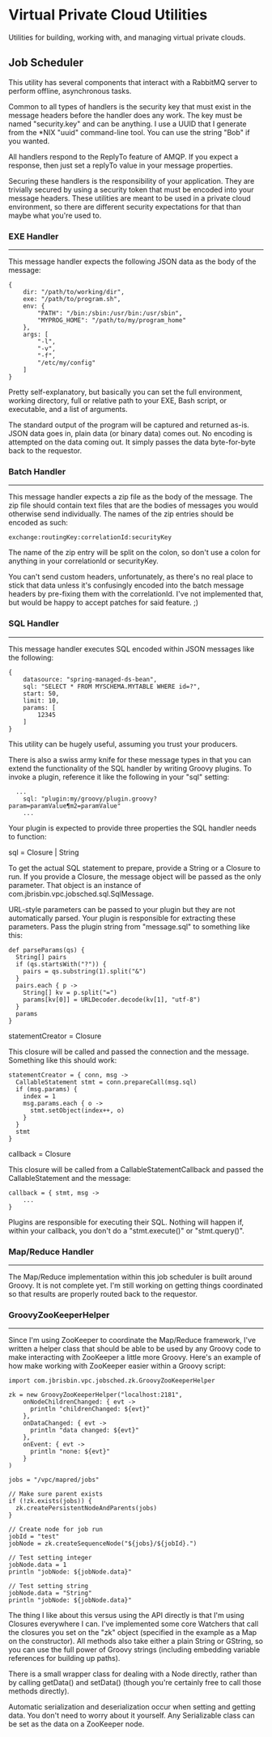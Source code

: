 # Virtual Private Cloud Utilities

Utilities for building, working with, and managing virtual private clouds.

## Job Scheduler

This utility has several components that interact with a RabbitMQ server to
perform offline, asynchronous tasks.

Common to all types of handlers is the security key that must exist in the 
message headers before the handler does any work. The key must be named 
"security.key" and can be anything. I use a UUID that I generate from the 
*NIX "uuid" command-line tool. You can use the string "Bob" if you wanted. 

All handlers respond to the ReplyTo feature of AMQP. If you expect a response, 
then just set a replyTo value in your message properties.

Securing these handlers is the responsibility of your application. They are 
trivially secured by using a security token that must be encoded into your 
message headers. These utilities are meant to be used in a private cloud 
environment, so there are different security expectations for that than maybe 
what you're used to.

### EXE Handler
***

This message handler expects the following JSON data as the body of the message:

<pre><code>{
	dir: "/path/to/working/dir",
	exe: "/path/to/program.sh",
	env: {
		"PATH": "/bin:/sbin:/usr/bin:/usr/sbin",
		"MYPROG_HOME": "/path/to/my/program_home"
	},
	args: [
		"-l",
		"-v",
		"-f",
		"/etc/my/config"
	]
}
</code></pre>

Pretty self-explanatory, but basically you can set the full environment, working 
directory, full or relative path to your EXE, Bash script, or executable, and a 
list of arguments. 

The standard output of the program will be captured and returned as-is. JSON data
goes in, plain data (or binary data) comes out. No encoding is attempted on the 
data coming out. It simply passes the data byte-for-byte back to the requestor.

### Batch Handler
***

This message handler expects a zip file as the body of the message. The zip file 
should contain text files that are the bodies of messages you would otherwise 
send individually. The names of the zip entries should be encoded as such:

<pre><code>exchange:routingKey:correlationId:securityKey
</code></pre>

The name of the zip entry will be split on the colon, so don't use a colon for 
anything in your correlationId or securityKey.

You can't send custom headers, unfortunately, as there's no real place to stick 
that data unless it's confusingly encoded into the batch message headers by pre-fixing 
them with the correlationId. I've not implemented that, but would be happy to accept 
patches for said feature. ;)

### SQL Handler
***

This message handler executes SQL encoded within JSON messages like the following:

<pre><code>{
	datasource: "spring-managed-ds-bean",
	sql: "SELECT * FROM MYSCHEMA.MYTABLE WHERE id=?",
	start: 50,
	limit: 10,
	params: [
		12345
	]
}</code></pre>

This utility can be hugely useful, assuming you trust your producers. 

There is also a swiss army knife for these message types in that you can extend 
the functionality of the SQL handler by writing Groovy plugins. To invoke a plugin, 
reference it like the following in your "sql" setting:

<pre><code>  ...
	sql: "plugin:my/groovy/plugin.groovy?param=paramValue&param2=paramValue"
	...
</code></pre>

Your plugin is expected to provide three properties the SQL handler needs to function:

sql = Closure | String

To get the actual SQL statement to prepare, provide a String or a Closure to run. If 
you provide a Closure, the message object will be passed as the only parameter. That 
object is an instance of com.jbrisbin.vpc.jobsched.sql.SqlMessage.

URL-style parameters can be passed to your plugin but they are not automatically parsed. 
Your plugin is responsible for extracting these parameters. Pass the plugin string from 
"message.sql" to something like this:

<pre><code>def parseParams(qs) {
  String[] pairs
  if (qs.startsWith("?")) {
    pairs = qs.substring(1).split("&")
  }
  pairs.each { p ->
    String[] kv = p.split("=")
    params[kv[0]] = URLDecoder.decode(kv[1], "utf-8")
  }
  params
}
</code></pre>

statementCreator = Closure

This closure will be called and passed the connection and the message. Something like 
this should work:

<pre><code>statementCreator = { conn, msg ->
  CallableStatement stmt = conn.prepareCall(msg.sql)
  if (msg.params) {
    index = 1
    msg.params.each { o ->
      stmt.setObject(index++, o)
    }
  }
  stmt
}
</code></pre>

callback = Closure

This closure will be called from a CallableStatementCallback and passed the CallableStatement 
and the message:

<pre><code>callback = { stmt, msg ->
	...
}
</code></pre>

Plugins are responsible for executing their SQL. Nothing will happen if, within your callback, 
you don't do a "stmt.execute()" or "stmt.query()".

### Map/Reduce Handler
***

The Map/Reduce implementation within this job scheduler is built around Groovy. It is not 
complete yet. I'm still working on getting things coordinated so that results are properly 
routed back to the requestor.

### GroovyZooKeeperHelper
***

Since I'm using ZooKeeper to coordinate the Map/Reduce framework, I've written a helper class 
that should be able to be used by any Groovy code to make interacting with ZooKeeper a little 
more Groovy. Here's an example of how make working with ZooKeeper easier within a Groovy 
script:

<pre><code>import com.jbrisbin.vpc.jobsched.zk.GroovyZooKeeperHelper

zk = new GroovyZooKeeperHelper("localhost:2181",
    onNodeChildrenChanged: { evt ->
      println "childrenChanged: ${evt}"
    },
    onDataChanged: { evt ->
      println "data changed: ${evt}"
    },
    onEvent: { evt ->
      println "none: ${evt}"
    }
)

jobs = "/vpc/mapred/jobs"

// Make sure parent exists
if (!zk.exists(jobs)) {
  zk.createPersistentNodeAndParents(jobs)
}

// Create node for job run
jobId = "test"
jobNode = zk.createSequenceNode("${jobs}/${jobId}.")

// Test setting integer
jobNode.data = 1
println "jobNode: ${jobNode.data}"

// Test setting string
jobNode.data = "String"
println "jobNode: ${jobNode.data}"
</code></pre>

The thing I like about this versus using the API directly is that I'm using Closures 
everywhere I can. I've implemented some core Watchers that call the closures you set on 
the "zk" object (specified in the example as a Map on the constructor). All methods 
also take either a plain String or GString, so you can use the full power of Groovy strings 
(including embedding variable references for building up paths).

There is a small wrapper class for dealing with a Node directly, rather than by calling 
getData() and setData() (though you're certainly free to call those methods directly).

Automatic serialization and deserialization occur when setting and getting data. 
You don't need to worry about it yourself. Any Serializable class can be set as the data on 
a ZooKeeper node.